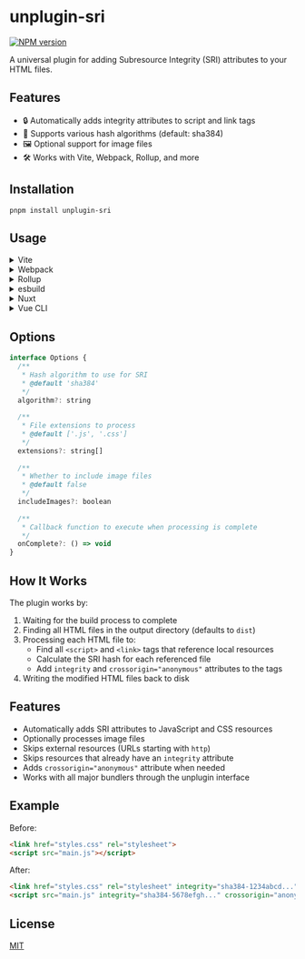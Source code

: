 # unplugin-sri

[![NPM version](https://img.shields.io/npm/v/unplugin-sri?color=a1b858&label=)](https://www.npmjs.com/package/unplugin-sri)

A universal plugin for adding Subresource Integrity (SRI) attributes to your HTML files.

## Features

- 🔒 Automatically adds integrity attributes to script and link tags
- 🔄 Supports various hash algorithms (default: sha384)
- 🖼️ Optional support for image files
- 🛠️ Works with Vite, Webpack, Rollup, and more

## Installation

```
pnpm install unplugin-sri
```

## Usage

<details>
<summary>Vite</summary>

```js
// vite.config.js
import { defineConfig } from 'vite'
import SRI from 'unplugin-sri/vite'

export default defineConfig({
  plugins: [
    SRI({
      // options
    }),
  ],
})
```
</details>

<details>
<summary>Webpack</summary>

```js
// webpack.config.js
module.exports = {
  plugins: [
    require('unplugin-sri/webpack')({
      // options
    }),
  ],
}
```
</details>

<details>
<summary>Rollup</summary>

```js
// rollup.config.js
import SRI from 'unplugin-sri/rollup'

export default {
  plugins: [
    SRI({
      // options
    }),
  ],
}
```
</details>

<details>
<summary>esbuild</summary>

```js
// esbuild.config.js
import { build } from 'esbuild'
import SRI from 'unplugin-sri/esbuild'

build({
  plugins: [
    SRI({
      // options
    }),
  ],
})
```
</details>

<details>
<summary>Nuxt</summary>

```js
// nuxt.config.js
export default {
  buildModules: [
    ['unplugin-sri/nuxt', {
      // options
    }],
  ],
}
```
</details>

<details>
<summary>Vue CLI</summary>

```js
// vue.config.js
module.exports = {
  configureWebpack: {
    plugins: [
      require('unplugin-sri/webpack')({
        // options
      }),
    ],
  },
}
```
</details>

## Options
```javascript
interface Options {
  /**
   * Hash algorithm to use for SRI
   * @default 'sha384'
   */
  algorithm?: string
  
  /**
   * File extensions to process
   * @default ['.js', '.css']
   */
  extensions?: string[]
  
  /**
   * Whether to include image files
   * @default false
   */
  includeImages?: boolean
  
  /**
   * Callback function to execute when processing is complete
   */
  onComplete?: () => void
}
```
## How It Works

The plugin works by:

1. Waiting for the build process to complete
2. Finding all HTML files in the output directory (defaults to `dist`)
3. Processing each HTML file to:
   - Find all `<script>` and `<link>` tags that reference local resources
   - Calculate the SRI hash for each referenced file
   - Add `integrity` and `crossorigin="anonymous"` attributes to the tags
4. Writing the modified HTML files back to disk

## Features

- Automatically adds SRI attributes to JavaScript and CSS resources
- Optionally processes image files
- Skips external resources (URLs starting with `http`)
- Skips resources that already have an `integrity` attribute
- Adds `crossorigin="anonymous"` attribute when needed
- Works with all major bundlers through the unplugin interface

## Example

Before:
```html
<link href="styles.css" rel="stylesheet">
<script src="main.js"></script>
```

After:
```html
<link href="styles.css" rel="stylesheet" integrity="sha384-1234abcd..." crossorigin="anonymous">
<script src="main.js" integrity="sha384-5678efgh..." crossorigin="anonymous"></script>
```

## License

[MIT](./LICENSE)